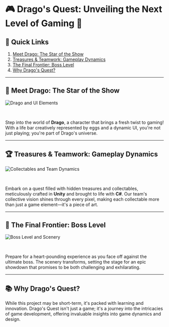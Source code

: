 # 🎮 Drago's Quest: Unveiling the Next Level of Gaming 🌟

## 📌 Quick Links
1. [Meet Drago: The Star of the Show](#meet-drago-the-star-of-the-show)
2. [Treasures & Teamwork: Gameplay Dynamics](#treasures--teamwork-gameplay-dynamics)
3. [The Final Frontier: Boss Level](#the-final-frontier-boss-level)
4. [Why Drago's Quest?](#why-dragos-quest)

---

## 🐉 Meet Drago: The Star of the Show

![Drago and UI Elements](https://github.com/Durand-P/Dragos_Quest_GameDev/assets/101646966/d32a220f-75ce-4f36-b235-b18b8af156b3)

<br>

Step into the world of **Drago**, a character that brings a fresh twist to gaming! With a life bar creatively represented by eggs and a dynamic UI, you're not just playing; you're part of Drago's universe.

---

## 🏆 Treasures & Teamwork: Gameplay Dynamics

![Collectables and Team Dynamics](https://github.com/Durand-P/Dragos_Quest_GameDev/assets/101646966/f596b0b1-ddb4-471f-bc0a-73796dfb43f7)

<br>

Embark on a quest filled with hidden treasures and collectables, meticulously crafted in **Unity** and brought to life with **C#**. Our team's collective vision shines through every pixel, making each collectable more than just a game element—it's a piece of art.

---

## 🌌 The Final Frontier: Boss Level

![Boss Level and Scenery](https://github.com/Durand-P/Dragos_Quest_GameDev/assets/101646966/ae0be890-d7e0-4b43-9a43-730d8a5a15dc)

<br>

Prepare for a heart-pounding experience as you face off against the ultimate boss. The scenery transforms, setting the stage for an epic showdown that promises to be both challenging and exhilarating.

---

## 📚 Why Drago's Quest?

While this project may be short-term, it's packed with learning and innovation. Drago's Quest isn't just a game; it's a journey into the intricacies of game development, offering invaluable insights into game dynamics and design.



